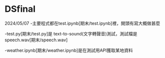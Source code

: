 # DSfinal
2024/05/07
-主要程式都在test.ipynb[期末/test.ipynb]裡，開頭有寫大概做甚麼


-test.py[期末/test.py]是 text-to-sound(文字轉聲音)測試，測試檔是speech.wav[期末/speech.wav]


-weather.ipynb[期末/weather.ipynb]是在測試用API獲取某地資料
